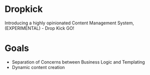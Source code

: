 # Dropkick
Introducing a highly opinionated Content Management System,
(EXPERIMENTAL) - Drop Kick GO!


# Goals
- Separation of Concerns between Business Logic and Templating
- Dynamic content creation
 


